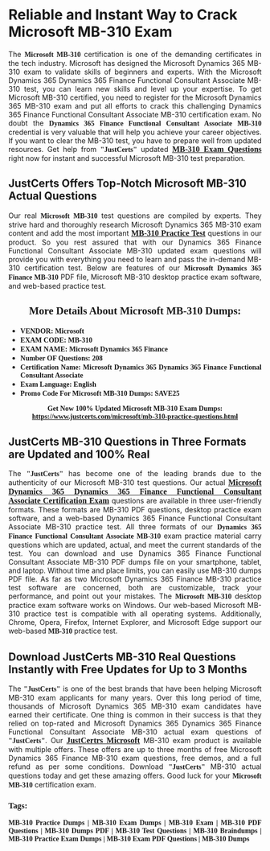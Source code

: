 <h1><strong>Reliable and Instant Way to Crack Microsoft MB-310 Exam</strong></h1>

<p style="text-align: justify;">The <span style="font-family:Georgia,serif;"><strong>Microsoft MB-310</strong></span> certification is one of the demanding certificates in the tech industry. Microsoft has designed the Microsoft Dynamics 365 MB-310 exam to validate skills of beginners and experts. With the Microsoft Dynamics 365 Dynamics 365 Finance Functional Consultant Associate MB-310 test, you can learn new skills and level up your expertise. To get Microsoft MB-310 certified, you need to register for the Microsoft Dynamics 365 MB-310 exam and put all efforts to crack this challenging Dynamics 365 Finance Functional Consultant Associate MB-310 certification exam. No doubt the <span style="font-family:Georgia,serif;"><strong>Dynamics 365 Finance Functional Consultant Associate MB-310</strong></span> credential is very valuable that will help you achieve your career objectives. If you want to clear the MB-310 test, you have to prepare well from updated resources. Get help from <span style="font-size:14px;"><span style="font-family:Georgia,serif;"><strong>"JustCerts"</strong></span></span> updated <a href="https://www.justcerts.com/microsoft/mb-310-practice-questions.html"><span style="font-size:16px;"><span style="font-family:Georgia,serif;"><strong>MB-310 Exam Questions</strong></span></span></a> right now for instant and successful Microsoft MB-310 test preparation.</p>

<h2><strong>JustCerts Offers Top-Notch Microsoft MB-310 Actual Questions </strong></h2>

<p style="text-align: justify;">Our real <span style="font-family:Georgia,serif;"><strong>Microsoft MB-310</strong></span> test questions are compiled by experts. They strive hard and thoroughly research Microsoft Dynamics 365 MB-310 exam content and add the most important <a href="https://www.justcerts.com/microsoft/mb-310-practice-questions.html"><span style="font-size:16px;"><span style="font-family:Georgia,serif;"><strong>MB-310 Practice Test</strong></span></span></a> questions in our product. So you rest assured that with our Dynamics 365 Finance Functional Consultant Associate MB-310 updated exam questions will provide you with everything you need to learn and pass the in-demand MB-310 certification test. Below are features of our <span style="font-family:Georgia,serif;"><strong>Microsoft Dynamics 365 Finance MB-310</strong></span> PDF file, Microsoft MB-310 desktop practice exam software, and web-based practice test.</p>

<h2 style="text-align: center;"><strong><span style="font-family:Georgia,serif;">More Details About Microsoft MB-310 Dumps:</span></strong></h2>

<ul>
	<li style="text-align: justify;"><span style="font-size:14px;"><span style="font-family:Georgia,serif;"><strong>VENDOR: Microsoft</strong></span></span></li>
	<li style="text-align: justify;"><span style="font-size:14px;"><span style="font-family:Georgia,serif;"><strong>EXAM CODE: MB-310</strong></span></span></li>
	<li style="text-align: justify;"><span style="font-size:14px;"><span style="font-family:Georgia,serif;"><strong>EXAM NAME: Microsoft Dynamics 365 Finance</strong></span></span></li>
	<li style="text-align: justify;"><span style="font-size:14px;"><span style="font-family:Georgia,serif;"><strong>Number OF Questions: 208</strong></span></span></li>
	<li style="text-align: justify;"><span style="font-size:14px;"><span style="font-family:Georgia,serif;"><strong>Certification Name: Microsoft Dynamics 365 Dynamics 365 Finance Functional Consultant Associate</strong></span></span></li>
	<li style="text-align: justify;"><span style="font-size:14px;"><span style="font-family:Georgia,serif;"><strong>Exam Language: English</strong></span></span></li>
	<li style="text-align: justify;"><span style="font-size:14px;"><span style="font-family:Georgia,serif;"><strong>Promo Code For Microsoft MB-310 Dumps: SAVE25</strong></span></span></li>
</ul>

<p style="text-align: center;"><strong><span style="font-family:Georgia,serif;"><span style="font-size:14px;">Get Now 100% Updated Microsoft MB-310 Exam Dumps:</span> <a href="https://www.justcerts.com/microsoft/mb-310-practice-questions.html">https://www.justcerts.com/microsoft/mb-310-practice-questions.html</a></span></strong></p>

<h2><strong>JustCerts MB-310 Questions in Three Formats are Updated and 100% Real</strong></h2>

<p style="text-align: justify;">The <span style="font-size:14px;"><span style="font-family:Georgia,serif;"><strong>"JustCerts"</strong></span></span> has become one of the leading brands due to the authenticity of our Microsoft MB-310 test questions. Our actual <a href="https://www.justcerts.com/microsoft/microsoft-dynamics-365-certification-exams.html"><span style="font-size:16px;"><span style="font-family:Georgia,serif;"><strong>Microsoft Dynamics 365 Dynamics 365 Finance Functional Consultant Associate Certification Exam</strong></span></span></a> questions are available in three user-friendly formats. These formats are MB-310 PDF questions, desktop practice exam software, and a web-based Dynamics 365 Finance Functional Consultant Associate MB-310 practice test. All three formats of our <strong><span style="font-family:Georgia,serif;">Dynamics 365 Finance Functional Consultant Associate MB-310</span></strong> exam practice material carry questions which are updated, actual, and meet the current standards of the test. You can download and use Dynamics 365 Finance Functional Consultant Associate MB-310 PDF dumps file on your smartphone, tablet, and laptop. Without time and place limits, you can easily use MB-310 dumps PDF file. As far as two Microsoft Dynamics 365 Finance MB-310 practice test software are concerned, both are customizable, track your performance, and point out your mistakes. The <span style="font-family:Georgia,serif;"><strong>Microsoft MB-310</strong></span> desktop practice exam software works on Windows. Our web-based Microsoft MB-310 practice test is compatible with all operating systems. Additionally, Chrome, Opera, Firefox, Internet Explorer, and Microsoft Edge support our web-based <span style="font-family:Georgia,serif;"><strong>MB-310 </strong></span> practice test.</p>

<h2><strong>Download JustCerts MB-310 Real Questions Instantly with Free Updates for Up to 3 Months</strong></h2>

<p style="text-align: justify;">The <span style="font-family:Georgia,serif;"><span style="font-size:14px;"><strong>"JustCerts"</strong></span></span> is one of the best brands that have been helping Microsoft MB-310 exam applicants for many years. Over this long period of time, thousands of Microsoft Dynamics 365 MB-310 exam candidates have earned their certificate. One thing is common in their success is that they relied on top-rated and Microsoft Dynamics 365 Dynamics 365 Finance Functional Consultant Associate MB-310 actual exam questions of <span style="font-family:Georgia,serif;"><span style="font-size:14px;"><strong>"JustCerts"</strong></span></span>. Our <a href="https://www.justcerts.com/microsoft-certification-exams.html"><span style="font-size:16px;"><span style="font-family:Georgia,serif;"><strong>JustCertrs Microsoft</strong></span></span></a> MB-310 exam product is available with multiple offers. These offers are up to three months of free Microsoft Dynamics 365 Finance MB-310 exam questions, free demos, and a full refund as per some conditions. Download <span style="font-family:Georgia,serif;"><span style="font-size:14px;"><strong>"JustCerts"</strong></span></span> MB-310 actual questions today and get these amazing offers. Good luck for your <span style="font-family:Georgia,serif;"><strong>Microsoft MB-310</strong></span> certification exam.</p>

<h3 style="text-align: justify;"><span style="font-family:Georgia,serif;"><strong>Tags:</strong></span></h3>

<p style="text-align: justify;"><span style="font-family:Georgia,serif;"><strong>MB-310 Practice Dumps | MB-310 Exam Dumps | MB-310 Exam | MB-310 PDF Questions | MB-310 Dumps PDF | MB-310 Test Questions | MB-310 Braindumps | MB-310 Practice Exam Dumps | MB-310 Exam PDF Questions | MB-310 Dumps</strong></span></p>
